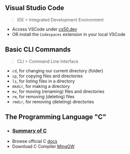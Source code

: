 ## Visual Studio Code

> IDE = Integrated Development Environment

- Access VSCode under [cs50.dev](https://cs50.dev)
- OR install the `Codespaces` extension in your local VSCode

## Basic CLI Commands

> CLI = Command Line Interface

- `cd`, for changing our current directory (folder)
- `cp`, for copying files and directories
- `ls`, for listing files in a directory
- `mkdir`, for making a directory
- `mv`, for moving (renaming) files and directories
- `rm`, for removing (deleting) files
- `rmdir`, for removing (deleting) directories

## The Programming Language "C"

- ### [Summary of C](contents-c.md)
- Browse official C [docs](https://devdocs.io/c/)
- Download C Compiler [MingGW](https://www.mingw-w64.org/)
